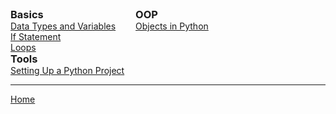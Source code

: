 <div>

  <div style="display:inline-block; vertical-align:top; margin-right:2em;">
    <h3 style="margin:0;">Basics</h3>
    <ul style="margin:0; padding-left:0px; list-style:none;">
    <li><a href="./basics/0_Data_Types_and_Variables.html">Data Types and Variables</a></li>
    <li><a href="./basics/01_If_Statement.html">If Statement</a></li>
    <li><a href="./basics/1_loops.html">Loops</a></li>
    </ul>
  </div>

  <div style="display:inline-block; vertical-align:top; margin-right:2em;">
    <h3 style="margin:0;">OOP</h3>
    <ul style="margin:0; padding-left:0px; list-style:none;">
      <li><a href="./oop/1_object_in_python.html">Objects in Python</a></li>
    </ul>
  </div>

<div style="display:inline-block; vertical-align:top; margin-right:2em;">
    <h3 style="margin:0;">Tools</h3>
    <ul style="margin:0; padding-left:0; list-style:none;">
      <li><a href="./common/1_Setting_Up_a_Python_Project.html">Setting Up a Python Project</a></li>
    </ul>
  </div>
</div>


---

[Home](./../README.md)